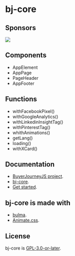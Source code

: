 # bj-core

## Sponsors
[<img src="https://www.conference.com.mx/web/image/website/3/logo/Conference?unique=cb769b7">](https://www.conference.com.mx/comercializacion-digital)

## Components
- AppElement
- AppPage
- PageHeader
- AppFooter

## Functions
- withFacebookPixel()
- withGoogleAnalytics()
- withLinkedinInsightTag()
- withPinterestTag()
- whithAnimations()
- getLang()
- loading()
- withXCard()

## Documentation 
- [BuyerJourneyJS project](https://buyerjourney.ninja/).
- [bj-core](https://buyerjourney.ninja/bj-core).
- [Get started](https://buyerjourney.ninja/get-started).

## bj-core is made with
- [bulma](https://bulma.io/).
- [Animate.css](https://animate.style/).

## License
bj-core is [GPL-3.0-or-later](./LICENSE).